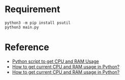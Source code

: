 # Requirement

```shell
python3 -m pip install psutil
python3 main.py
```

# Reference

- [Python script to get CPU and RAM Usage](https://iq.opengenus.org/cpu-and-ram-usage-python/)
- [How to get current CPU and RAM usage in Python?](https://stackoverflow.com/questions/276052/how-to-get-current-cpu-and-ram-usage-in-python)
- [How to get current CPU and RAM usage in Python?](https://www.geeksforgeeks.org/how-to-get-current-cpu-and-ram-usage-in-python/)
